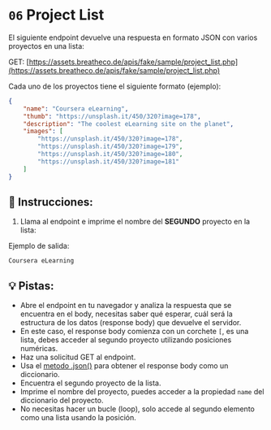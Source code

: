 # `06` Project List

El siguiente endpoint devuelve una respuesta en formato JSON con varios proyectos en una lista:  

GET: [https://assets.breatheco.de/apis/fake/sample/project_list.php](https://assets.breatheco.de/apis/fake/sample/project_list.php)

Cada uno de los proyectos tiene el siguiente formato (ejemplo):

```json
{
    "name": "Coursera eLearning",
    "thumb": "https://unsplash.it/450/320?image=178",
    "description": "The coolest eLearning site on the planet",
    "images": [
        "https://unsplash.it/450/320?image=178",
        "https://unsplash.it/450/320?image=179",
        "https://unsplash.it/450/320?image=180",
        "https://unsplash.it/450/320?image=181"
    ]
}
```

## 📝 Instrucciones:

1. Llama al endpoint e imprime el nombre del **SEGUNDO** proyecto en la lista:

Ejemplo de salida:

```text
Coursera eLearning
```

## 💡 Pistas:

+ Abre el endpoint en tu navegador y analiza la respuesta que se encuentra en el body, necesitas saber qué esperar, cuál será la estructura de los datos (response body) que devuelve el servidor.
+ En este caso, el response body comienza con un corchete `[`, es una lista, debes acceder al segundo proyecto utilizando posiciones numéricas.
+ Haz una solicitud GET al endpoint.
+ Usa el [metodo .json()](https://www.w3schools.com/python/ref_requests_response.asp) para obtener el response body como un diccionario.
+ Encuentra el segundo proyecto de la lista.
+ Imprime el nombre del proyecto, puedes acceder a la propiedad `name` del diccionario del proyecto.
+ No necesitas hacer un bucle (loop), solo accede al segundo elemento como una lista usando la posición.

